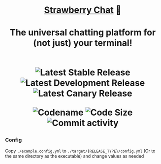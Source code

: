 <div align="center">
  <h1>
    <a href="https://strawberryfoundations.xyz/strawberry-chat">Strawberry Chat</a>
    💬
  <h1>
  The universal chatting platform for (not just) your terminal!
  <br><br>

  ![Latest Stable Release](https://img.shields.io/badge/dynamic/json?url=https://api.strawberryfoundations.xyz/v1/versions&query=%24.stbchat.server.stable&label=Latest%20Stable%20Release&color=success)
  ![Latest Development Release](https://img.shields.io/badge/dynamic/json?url=https://api.strawberryfoundations.xyz/v1/versions&query=%24.stbchat.server.dev&label=Latest%20Development%20Release&color=cyan)
  ![Latest Canary Release](https://img.shields.io/badge/dynamic/json?url=https://api.strawberryfoundations.xyz/v1/versions&query=%24.stbchat.server.canary&label=Latest%20Canary%20Release&color=yellow)

  ![Codename](https://img.shields.io/badge/Codename-Vanilla_Cake_Rusty-orange)
  ![Code Size](https://img.shields.io/github/languages/code-size/Strawberry-Foundations/strawberry-chat)
  ![Commit activity](https://img.shields.io/github/commit-activity/w/Strawberry-Foundations/strawberry-chat)

</div>


### Config
Copy `./example.config.yml` to `./target/{RELEASE_TYPE}/config.yml` (Or to the same directory as the executable) 
and change values as needed